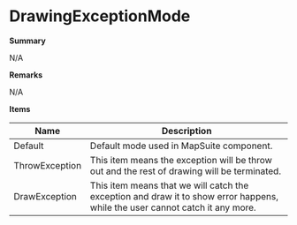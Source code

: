 # DrawingExceptionMode

**Summary**

N/A

**Remarks**

N/A

**Items**

|Name|Description|
|---|---|
|Default|Default mode used in MapSuite component.|
|ThrowException|This item means the exception will be throw out and the rest of drawing will be terminated.|
|DrawException|This item means that we will catch the exception and draw it to show error happens, while the user cannot catch it any more.|

